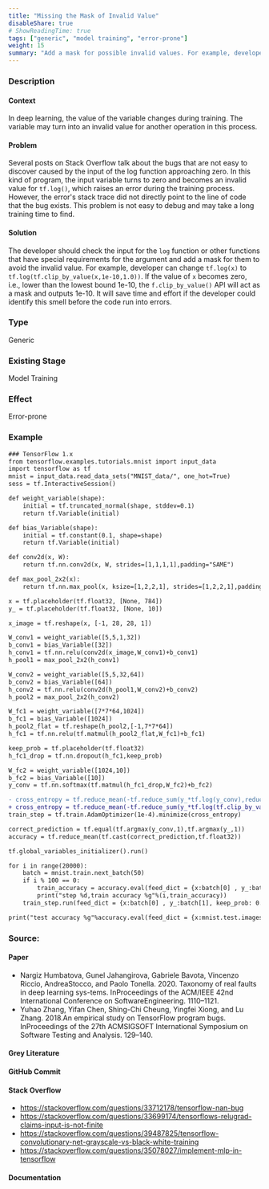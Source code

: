 ```yaml
---
title: "Missing the Mask of Invalid Value"
disableShare: true
# ShowReadingTime: true
tags: ["generic", "model training", "error-prone"]
weight: 15
summary: "Add a mask for possible invalid values. For example, developers should add a mask for the input for `tf.log()` API."
---
```


### Description

#### Context
In deep learning, the value of the variable changes during training. The variable may turn into an invalid value for another operation in this process.

#### Problem
Several posts on Stack Overflow talk about the bugs that are not easy to discover caused by the input of the log function approaching zero. In this kind of program, the input variable turns to zero and becomes an invalid value for `tf.log()`, which raises an error during the training process. However, the error's stack trace did not directly point to the line of code that the bug exists. This problem is not easy to debug and may take a long training time to find.

#### Solution
The developer should check the input for the `log` function or other functions that have special requirements for the argument and add a mask for them to avoid the invalid value. For example, developer can change `tf.log(x)` to `tf.log(tf.clip_by_value(x,1e-10,1.0))`. If the value of `x` becomes zero, i.e., lower than the lowest bound 1e-10, the `f.clip_by_value()` API will act as a mask and outputs 1e-10. It will save time and effort if the developer could identify this smell before the code run into errors.

### Type

Generic

### Existing Stage

Model Training

### Effect

Error-prone

### Example

```diff
### TensorFlow 1.x
from tensorflow.examples.tutorials.mnist import input_data
import tensorflow as tf
mnist = input_data.read_data_sets("MNIST_data/", one_hot=True)
sess = tf.InteractiveSession()

def weight_variable(shape):
    initial = tf.truncated_normal(shape, stddev=0.1)
    return tf.Variable(initial)

def bias_Variable(shape):
    initial = tf.constant(0.1, shape=shape)
    return tf.Variable(initial)

def conv2d(x, W):
    return tf.nn.conv2d(x, W, strides=[1,1,1,1],padding="SAME")

def max_pool_2x2(x):
    return tf.nn.max_pool(x, ksize=[1,2,2,1], strides=[1,2,2,1],padding="SAME")

x = tf.placeholder(tf.float32, [None, 784])
y_ = tf.placeholder(tf.float32, [None, 10])

x_image = tf.reshape(x, [-1, 28, 28, 1])

W_conv1 = weight_variable([5,5,1,32])
b_conv1 = bias_Variable([32])
h_conv1 = tf.nn.relu(conv2d(x_image,W_conv1)+b_conv1)
h_pool1 = max_pool_2x2(h_conv1)

W_conv2 = weight_variable([5,5,32,64])
b_conv2 = bias_Variable([64])
h_conv2 = tf.nn.relu(conv2d(h_pool1,W_conv2)+b_conv2)
h_pool2 = max_pool_2x2(h_conv2)

W_fc1 = weight_variable([7*7*64,1024])
b_fc1 = bias_Variable([1024])
h_pool2_flat = tf.reshape(h_pool2,[-1,7*7*64])
h_fc1 = tf.nn.relu(tf.matmul(h_pool2_flat,W_fc1)+b_fc1)

keep_prob = tf.placeholder(tf.float32)
h_fc1_drop = tf.nn.dropout(h_fc1,keep_prob)

W_fc2 = weight_variable([1024,10])
b_fc2 = bias_Variable([10])
y_conv = tf.nn.softmax(tf.matmul(h_fc1_drop,W_fc2)+b_fc2)

- cross_entropy = tf.reduce_mean(-tf.reduce_sum(y_*tf.log(y_conv),reduction_indices=[1]))
+ cross_entropy = tf.reduce_mean(-tf.reduce_sum(y_*tf.log(tf.clip_by_value(y_conv,1e-10,1.0)),reduction_indices=[1]))
train_step = tf.train.AdamOptimizer(1e-4).minimize(cross_entropy)

correct_prediction = tf.equal(tf.argmax(y_conv,1),tf.argmax(y_,1))
accuracy = tf.reduce_mean(tf.cast(correct_prediction,tf.float32))

tf.global_variables_initializer().run()

for i in range(20000):
    batch = mnist.train.next_batch(50)
    if i % 100 == 0:
        train_accuracy = accuracy.eval(feed_dict = {x:batch[0] , y_:batch[1], keep_prob: 1.0})
        print("step %d,train accuracy %g"%(i,train_accuracy))
    train_step.run(feed_dict = {x:batch[0] , y_:batch[1], keep_prob: 0.5})

print("test accuracy %g"%accuracy.eval(feed_dict = {x:mnist.test.images,y_:mnist.test.labels,keep_prob:1.0}))
```

### Source:

#### Paper 
- Nargiz Humbatova, Gunel Jahangirova, Gabriele Bavota, Vincenzo Riccio, AndreaStocco, and Paolo Tonella. 2020. Taxonomy of real faults in deep learning sys-tems. InProceedings of the ACM/IEEE 42nd International Conference on SoftwareEngineering. 1110–1121.
- Yuhao Zhang, Yifan Chen, Shing-Chi Cheung, Yingfei Xiong, and Lu Zhang. 2018.An empirical study on TensorFlow program bugs. InProceedings of the 27th ACMSIGSOFT International Symposium on Software Testing and Analysis. 129–140.

#### Grey Literature

#### GitHub Commit

#### Stack Overflow
- https://stackoverflow.com/questions/33712178/tensorflow-nan-bug
- https://stackoverflow.com/questions/33699174/tensorflows-relugrad-claims-input-is-not-finite
- https://stackoverflow.com/questions/39487825/tensorflow-convolutionary-net-grayscale-vs-black-white-training
- https://stackoverflow.com/questions/35078027/implement-mlp-in-tensorflow

#### Documentation

